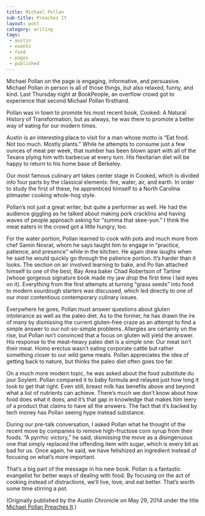 ```yaml
---
title: Michael Pollan
sub-title: Preaches It
layout: post
category: writing
tags:
 - austin
 - events
 - food
 - pages
 - published
---
```

Michael Pollan on the page is engaging, informative, and persuasive. Michael Pollan in person is all of those things, but also relaxed, funny, and kind. Last Thursday night at BookPeople, an overflow crowd got to experience that second Michael Pollan firsthand.

Pollan was in town to promote his most recent book, Cooked: A Natural History of Transformation, but as always, he was there to promote a better way of eating for our modern times.

Austin is an interesting place to visit for a man whose motto is “Eat food. Not too much. Mostly plants.” While he attempts to consume just a few ounces of meat per week, that number has been blown apart with all of the Texans plying him with barbecue at every turn. His flexitarian diet will be happy to return to his home base of Berkeley.

Our most famous culinary art takes center stage in Cooked, which is divided into four parts by the classical elements: fire, water, air, and earth. In order to study the first of these, he apprenticed himself to a North Carolina pitmaster cooking whole-hog style.

Pollan’s not just a great writer, but quite a performer as well. He had the audience giggling as he talked about making pork cracklins and having waves of people approach asking for “summa that skee-yun.” I think the meat eaters in the crowd got a little hungry, too.

For the water portion, Pollan learned to cook with pots and much more from chef Samin Nosrat, whom he says taught him to engage in “practice, patience, and presence” while in the kitchen. He again drew laughs when he said he would quickly go through the patience portion. It’s harder than it looks.
The section on air involved learning to bake, and Po
llan attached himself to one of the best, Bay Area baker Chad Robertson of Tartine (whose gorgeous signature book made my jaw drop the first time I laid eyes on it). Everything from the first attempts at turning “grass seeds” into food to modern sourdough starters was discussed, which led directly to one of our most contentious contemporary culinary issues.

Everywhere he goes, Pollan must answer questions about gluten intolerance as well as the paleo diet. As to the former, he has drawn the ire of many by dismissing the current gluten-free craze as an attempt to find a simple answer to our not-so-simple problems. Allergies are certainly on the rise, but Pollan isn’t convinced that a focus on gluten will yield the answer.
His response to the meat-heavy paleo diet is a simple one: Our meat isn’t their meat. Homo erectus wasn’t eating corporate cattle but rather something closer to our wild game meats. Pollan appreciates the idea of getting back to nature, but thinks the paleo diet often goes too far.

On a much more modern topic, he was asked about the food substitute du jour Soylent. Pollan compared it to baby formula and relayed just how long it took to get that right. Even still, breast milk has benefits above and beyond what a list of nutrients can achieve. There’s much we don’t know about how food does what it does, and it’s that gap in knowledge that makes him leery of a product that claims to have all the answers. The fact that it’s backed by tech money has Pollan seeing hype instead substance.

During our pre-talk conversation, I asked Pollan what he thought of the recent move by companies to remove high-fructose corn syrup from their foods. “A pyrrhic victory,” he said, dismissing the move as a disingenuous one that simply replaced the offending item with sugar, which is every bit as bad for us. Once again, he said, we have fetishized an ingredient instead of focusing on what’s more important.

That’s a big part of the message in his new book. Pollan is a fantastic evangelist for better ways of dealing with food. By focusing on the act of cooking instead of distractions, we’ll live, love, and eat better. That’s worth some time stirring a pot.

(Originally published by the Austin Chronicle on May 29, 2014 under the title [Michael Pollan Preaches It](http://www.austinchronicle.com/daily/food/2014-05-29/michael-pollan-preaches-it/).)